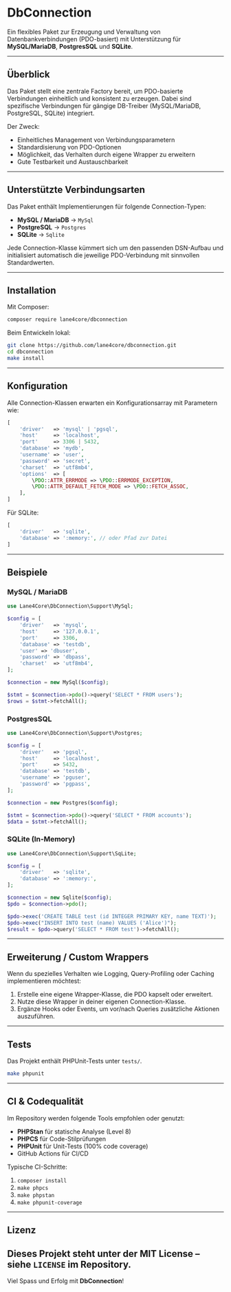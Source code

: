 # DbConnection

Ein flexibles Paket zur Erzeugung und Verwaltung von Datenbankverbindungen (PDO-basiert) mit Unterstützung für **MySQL/MariaDB**, **PostgresSQL** und **SQLite**. 

---

## Überblick

Das Paket stellt eine zentrale Factory bereit, um PDO-basierte Verbindungen einheitlich und konsistent zu erzeugen. Dabei sind spezifische Verbindungen für gängige DB-Treiber (MySQL/MariaDB, PostgreSQL, SQLite) integriert.

Der Zweck:

* Einheitliches Management von Verbindungsparametern
* Standardisierung von PDO-Optionen
* Möglichkeit, das Verhalten durch eigene Wrapper zu erweitern
* Gute Testbarkeit und Austauschbarkeit

---

## Unterstützte Verbindungsarten

Das Paket enthält Implementierungen für folgende Connection-Typen:

* **MySQL / MariaDB** → `MySql`
* **PostgreSQL** → `Postgres`
* **SQLite** → `Sqlite`

Jede Connection-Klasse kümmert sich um den passenden DSN-Aufbau und initialisiert automatisch die jeweilige PDO-Verbindung mit sinnvollen Standardwerten.

---

## Installation

Mit Composer:

```bash
composer require lane4core/dbconnection
```

Beim Entwickeln lokal:

```bash
git clone https://github.com/lane4core/dbconnection.git
cd dbconnection
make install
```

---

## Konfiguration

Alle Connection-Klassen erwarten ein Konfigurationsarray mit Parametern wie:

```php
[
    'driver'   => 'mysql' | 'pgsql',
    'host'     => 'localhost',
    'port'     => 3306 | 5432,
    'database' => 'mydb',
    'username' => 'user',
    'password' => 'secret',
    'charset'  => 'utf8mb4',
    'options'  => [
        \PDO::ATTR_ERRMODE => \PDO::ERRMODE_EXCEPTION,
        \PDO::ATTR_DEFAULT_FETCH_MODE => \PDO::FETCH_ASSOC,
    ],
]
```

Für SQLite:

```php
[
    'driver'   => 'sqlite',
    'database' => ':memory:', // oder Pfad zur Datei
]
```

---

## Beispiele

### MySQL / MariaDB

```php
use Lane4Core\DbConnection\Support\MySql;

$config = [
    'driver'   => 'mysql',
    'host'     => '127.0.0.1',
    'port'     => 3306,
    'database' => 'testdb',
    'user' => 'dbuser',
    'password' => 'dbpass',
    'charset'  => 'utf8mb4',
];

$connection = new MySql($config);

$stmt = $connection->pdo()->query('SELECT * FROM users');
$rows = $stmt->fetchAll();
```

### PostgresSQL

```php
use Lane4Core\DbConnection\Support\Postgres;

$config = [
    'driver'   => 'pgsql',
    'host'     => 'localhost',
    'port'     => 5432,
    'database' => 'testdb',
    'username' => 'pguser',
    'password' => 'pgpass',
];

$connection = new Postgres($config);

$stmt = $connection->pdo()->query('SELECT * FROM accounts');
$data = $stmt->fetchAll();
```

### SQLite (In‑Memory)

```php
use Lane4Core\DbConnection\Support\SqLite;

$config = [
    'driver'   => 'sqlite',
    'database' => ':memory:',
];

$connection = new Sqlite($config);
$pdo = $connection->pdo();

$pdo->exec('CREATE TABLE test (id INTEGER PRIMARY KEY, name TEXT)');
$pdo->exec("INSERT INTO test (name) VALUES ('Alice')");
$result = $pdo->query('SELECT * FROM test')->fetchAll();
```

---

## Erweiterung / Custom Wrappers

Wenn du spezielles Verhalten wie Logging, Query-Profiling oder Caching implementieren möchtest:

1. Erstelle eine eigene Wrapper-Klasse, die PDO kapselt oder erweitert.
2. Nutze diese Wrapper in deiner eigenen Connection-Klasse.
3. Ergänze Hooks oder Events, um vor/nach Queries zusätzliche Aktionen auszuführen.

---

## Tests

Das Projekt enthält PHPUnit-Tests unter `tests/`.

```bash
make phpunit
```

---

## CI & Codequalität

Im Repository werden folgende Tools empfohlen oder genutzt:

* **PHPStan** für statische Analyse (Level 8)
* **PHPCS** für Code-Stilprüfungen
* **PHPUnit** für Unit-Tests (100% code coverage)
* GitHub Actions für CI/CD

Typische CI-Schritte:

1. `composer install`
2. `make phpcs`
3. `make phpstan`
4. `make phpunit-coverage`

---

## Lizenz

Dieses Projekt steht unter der **MIT License** – siehe `LICENSE` im Repository.
---

Viel Spass und Erfolg mit **DbConnection**!

